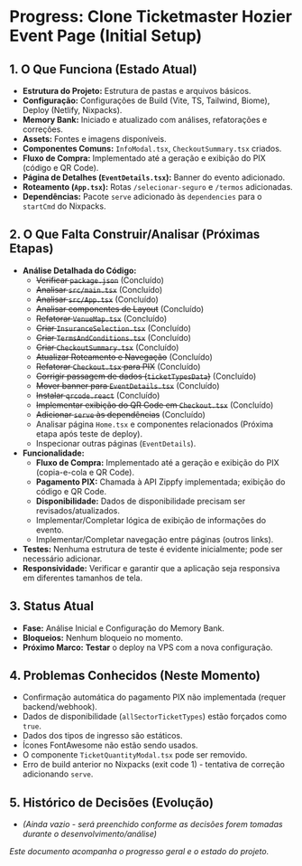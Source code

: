 # Progress: Clone Ticketmaster Hozier Event Page (Initial Setup)

## 1. O Que Funciona (Estado Atual)

*   **Estrutura do Projeto:** Estrutura de pastas e arquivos básicos.
*   **Configuração:** Configurações de Build (Vite, TS, Tailwind, Biome), Deploy (Netlify, Nixpacks).
*   **Memory Bank:** Iniciado e atualizado com análises, refatorações e correções.
*   **Assets:** Fontes e imagens disponíveis.
*   **Componentes Comuns:** `InfoModal.tsx`, `CheckoutSummary.tsx` criados.
*   **Fluxo de Compra:** Implementado até a geração e exibição do PIX (código e QR Code).
*   **Página de Detalhes (`EventDetails.tsx`):** Banner do evento adicionado.
*   **Roteamento (`App.tsx`):** Rotas `/selecionar-seguro` e `/termos` adicionadas.
*   **Dependências:** Pacote `serve` adicionado às `dependencies` para o `startCmd` do Nixpacks.

## 2. O Que Falta Construir/Analisar (Próximas Etapas)

*   **Análise Detalhada do Código:**
    *   ~~Verificar `package.json`~~ (Concluído)
    *   ~~Analisar `src/main.tsx`~~ (Concluído)
    *   ~~Analisar `src/App.tsx`~~ (Concluído)
    *   ~~Analisar componentes de Layout~~ (Concluído)
    *   ~~Refatorar `VenueMap.tsx`~~ (Concluído)
    *   ~~Criar `InsuranceSelection.tsx`~~ (Concluído)
    *   ~~Criar `TermsAndConditions.tsx`~~ (Concluído)
    *   ~~Criar `CheckoutSummary.tsx`~~ (Concluído)
    *   ~~Atualizar Roteamento e Navegação~~ (Concluído)
    *   ~~Refatorar `Checkout.tsx` para PIX~~ (Concluído)
    *   ~~Corrigir passagem de dados (`ticketTypesData`)~~ (Concluído)
    *   ~~Mover banner para `EventDetails.tsx`~~ (Concluído)
    *   ~~Instalar `qrcode.react`~~ (Concluído)
    *   ~~Implementar exibição do QR Code em `Checkout.tsx`~~ (Concluído)
    *   ~~Adicionar `serve` às dependências~~ (Concluído)
    *   Analisar página `Home.tsx` e componentes relacionados (Próxima etapa após teste de deploy).
    *   Inspecionar outras páginas (`EventDetails`).
*   **Funcionalidade:**
    *   **Fluxo de Compra:** Implementado até a geração e exibição do PIX (copia-e-cola e QR Code).
    *   **Pagamento PIX:** Chamada à API Zippfy implementada; exibição do código e QR Code.
    *   **Disponibilidade:** Dados de disponibilidade precisam ser revisados/atualizados.
    *   Implementar/Completar lógica de exibição de informações do evento.
    *   Implementar/Completar navegação entre páginas (outros links).
*   **Testes:** Nenhuma estrutura de teste é evidente inicialmente; pode ser necessário adicionar.
*   **Responsividade:** Verificar e garantir que a aplicação seja responsiva em diferentes tamanhos de tela.

## 3. Status Atual

*   **Fase:** Análise Inicial e Configuração do Memory Bank.
*   **Bloqueios:** Nenhum bloqueio no momento.
*   **Próximo Marco:** **Testar** o deploy na VPS com a nova configuração.

## 4. Problemas Conhecidos (Neste Momento)

*   Confirmação automática do pagamento PIX não implementada (requer backend/webhook).
*   Dados de disponibilidade (`allSectorTicketTypes`) estão forçados como `true`.
*   Dados dos tipos de ingresso são estáticos.
*   Ícones FontAwesome não estão sendo usados.
*   O componente `TicketQuantityModal.tsx` pode ser removido.
*   Erro de build anterior no Nixpacks (exit code 1) - tentativa de correção adicionando `serve`.

## 5. Histórico de Decisões (Evolução)

*   *(Ainda vazio - será preenchido conforme as decisões forem tomadas durante o desenvolvimento/análise)*

*Este documento acompanha o progresso geral e o estado do projeto.*
